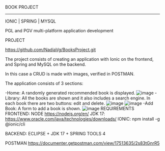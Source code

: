 BOOK PROJECT
__________________________________


IONIC | SPRING | MYSQL


PGL and PGV
multi-platform application development

PROJECT

https://github.com/NadiaVg/BooksProject.git


The project consists of creating an application with Ionic on the frontend, and Spring and MySQL on the backend.

In this case a CRUD is made with images, verified in POSTMAN.

The application consists of 3 sections:

-Home: A randomly generated recommended book is displayed.
![image](https://user-images.githubusercontent.com/114822178/193469784-49df3e76-5733-4d18-a1c9-26d6b3508479.png)
-Library: All the books are shown and it also includes a search engine. In each book there are two buttons: edit and delete.
![image](https://user-images.githubusercontent.com/114822178/193469982-8d739418-9ee4-4999-bb15-030be53cf7f9.png)
![image](https://user-images.githubusercontent.com/114822178/193469994-c3c07494-6d9e-4981-bbd7-25d00106cd11.png)
-Add Book: A form to add a book is shown.
![image](https://user-images.githubusercontent.com/114822178/193470029-5eb6279d-5f76-46fb-9053-818680929259.png)
REQUIREMENTS
FRONTEND:
	NODE
	https://nodejs.org/en/
JDK 17:
	https://www.oracle.com/java/technologies/downloads/
	IONIC:
	npm install -g @ionic/cli



BACKEND:
	ECLIPSE + JDK 17 + SPRING TOOLS 4


POSTMAN
https://documenter.getpostman.com/view/17513635/2s83tGnrR5
